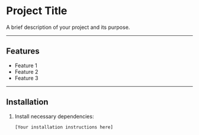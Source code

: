 # Project Title

A brief description of your project and its purpose.

---

## Features

- Feature 1
- Feature 2
- Feature 3

---

## Installation

1. Install necessary dependencies:

   ```bash
   [Your installation instructions here]
